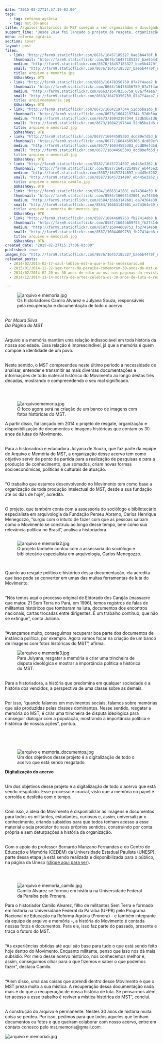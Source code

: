 ```yaml
---
date: "2015-02-27T14:57:19-03:00"
tags:
  - tag: reforma-agrária
  - tag: mst-30-anos
title: Arquivos históricos do MST começam a ser organizados e divulgados para consulta
support_line: "Desde 2014 foi lançado o projeto de resgate, organização e disponibilização de documentos e imagens históricas que contam os 30 anos de luta do Movimento."
menu: reforma agrária
section: cover
layout: post
files:
  - link: "http://farm9.staticflickr.com/8676/16457185327_bae5b4470f_b.jpg"
    thumbnail: "http://farm9.staticflickr.com/8676/16457185327_bae5b4470f_t.jpg"
    medium: "http://farm9.staticflickr.com/8676/16457185327_bae5b4470f_z.jpg"
    small: "http://farm9.staticflickr.com/8676/16457185327_bae5b4470f_n.jpg"
    title: arquivo e memoria.jpg
    $$hashKey: 0T5
  - link: "http://farm9.staticflickr.com/8663/16478356759_07a7f4aea7_b.jpg"
    thumbnail: "http://farm9.staticflickr.com/8663/16478356759_07a7f4aea7_t.jpg"
    medium: "http://farm9.staticflickr.com/8663/16478356759_07a7f4aea7_z.jpg"
    small: "http://farm9.staticflickr.com/8663/16478356759_07a7f4aea7_n.jpg"
    title: arquivoememoria.jpg
    $$hashKey: 0T8
  - link: "http://farm9.staticflickr.com/8673/16042197344_52db5ba1d6_b.jpg"
    thumbnail: "http://farm9.staticflickr.com/8673/16042197344_52db5ba1d6_t.jpg"
    medium: "http://farm9.staticflickr.com/8673/16042197344_52db5ba1d6_z.jpg"
    small: "http://farm9.staticflickr.com/8673/16042197344_52db5ba1d6_n.jpg"
    title: arquivo e memoria2.jpg
    $$hashKey: 0TB
  - link: "http://farm9.staticflickr.com/8677/16044585303_dcd89efd5d_b.jpg"
    thumbnail: "http://farm9.staticflickr.com/8677/16044585303_dcd89efd5d_t.jpg"
    medium: "http://farm9.staticflickr.com/8677/16044585303_dcd89efd5d_z.jpg"
    small: "http://farm9.staticflickr.com/8677/16044585303_dcd89efd5d_n.jpg"
    title: arquivo e memoria3.jpg
    $$hashKey: 0TE
  - link: "http://farm9.staticflickr.com/8587/16457214897_eb445e3262_b.jpg"
    thumbnail: "http://farm9.staticflickr.com/8587/16457214897_eb445e3262_t.jpg"
    medium: "http://farm9.staticflickr.com/8587/16457214897_eb445e3262_z.jpg"
    small: "http://farm9.staticflickr.com/8587/16457214897_eb445e3262_n.jpg"
    title: arquivo e memoria_camilo.jpg
    $$hashKey: 0TH
  - link: "http://farm9.staticflickr.com/8584/16663142601_ea74364e39_b.jpg"
    thumbnail: "http://farm9.staticflickr.com/8584/16663142601_ea74364e39_t.jpg"
    medium: "http://farm9.staticflickr.com/8584/16663142601_ea74364e39_z.jpg"
    small: "http://farm9.staticflickr.com/8584/16663142601_ea74364e39_n.jpg"
    title: arquivo e memoria_documentos.jpg
    $$hashKey: 0TK
  - link: "http://farm9.staticflickr.com/8587/16044609753_fb27414eb8_b.jpg"
    thumbnail: "http://farm9.staticflickr.com/8587/16044609753_fb27414eb8_t.jpg"
    medium: "http://farm9.staticflickr.com/8587/16044609753_fb27414eb8_z.jpg"
    small: "http://farm9.staticflickr.com/8587/16044609753_fb27414eb8_n.jpg"
    title: arquivo e memoria5.jpg
    $$hashKey: 0TN
created_date: "2015-02-27T15:17:06-03:00"
published: true
images_hd: "http://farm9.staticflickr.com/8676/16457185327_bae5b4470f_n.jpg"
releated_posts:
  - 2014/02/2014-02-17-saul-leblon-mst-o-que-o-faz-necessario.md
  - 2015/01/2014-12-22-sem-terra-da-paraiba-comemoram-30-anos-do-mst-e-25-no-estado.md
  - 2014/02/2014-02-20-os-30-anos-de-odio-ao-mst-nas-paginas-da-revista-veja.md
  - 2014/12/2014-11-14-mostra-de-artes-celebra-os-30-anos-de-luta-e-resistencia-sem-terra.md

---
```

<figure class="image"><img alt="arquivo e memoria.jpg" src="http://farm9.staticflickr.com/8676/16457185327_bae5b4470f_b.jpg" />
<figcaption>Os historiadores Camilo Alvarez e Julyana Souza, respons&aacute;veis pela recupera&ccedil;&atilde;o e documenta&ccedil;&atilde;o de todo o acervo.</figcaption>
</figure>

<p><br />
<em>Por Maura Silva<br />
Da P&aacute;gina do MST</em></p>

<p><br />
Arquivo e a mem&oacute;ria mant&ecirc;m uma rela&ccedil;&atilde;o indissoci&aacute;vel em toda hist&oacute;ria da nossa sociedade. Essa rela&ccedil;&atilde;o &eacute; imprescind&iacute;vel, j&aacute; que a mem&oacute;ria &eacute; quem comp&otilde;e a identidade de um povo.</p>

<p><br />
Neste sentido, o MST compreendeu neste &uacute;ltimo per&iacute;odo a necessidade de analisar, entender e transmitir as mais diversas documenta&ccedil;&otilde;es e informa&ccedil;&otilde;es de todo material hist&oacute;rico do Movimento ao longo destas tr&ecirc;s d&eacute;cadas, mostrando e compreendendo o seu real significado.</p>

<p>&nbsp;</p>

<figure class="image" style="float:right"><img alt="arquivoememoria.jpg" src="http://farm9.staticflickr.com/8663/16478356759_07a7f4aea7_b.jpg" />
<figcaption>O foco agora ser&aacute; na cria&ccedil;&atilde;o de um banco de imagens com fotos hist&oacute;ricas do MST.</figcaption>
</figure>

<p>A partir disso, foi lan&ccedil;ado em 2014 o projeto de resgate, organiza&ccedil;&atilde;o e disponibiliza&ccedil;&atilde;o de documentos e imagens hist&oacute;ricas que contam os 30 anos de lutas do Movimento.</p>

<p><br />
Para a historiadora e educadora Julyana de Souza, que faz parte da equipe de Arquivo e Mem&oacute;ria do MST, a organiza&ccedil;&atilde;o desse acervo tem como objetivo servir de ponto de partida para a realiza&ccedil;&atilde;o de pesquisas e para a produ&ccedil;&atilde;o de conhecimento, que somados, criam novas formas socioecon&ocirc;micas, pol&iacute;ticas e culturais de atua&ccedil;&atilde;o.</p>

<p><br />
&ldquo;O trabalho que estamos desenvolvendo no Movimento tem como base a organiza&ccedil;&atilde;o de toda produ&ccedil;&atilde;o intelectual do MST, desde a sua funda&ccedil;&atilde;o at&eacute; os dias de hoje&rdquo;, acredita.</p>

<p><br />
O projeto, que tamb&eacute;m conta com a assessoria do soci&oacute;logo e bibliotec&aacute;rio especialista em arquivologia da Funda&ccedil;&atilde;o Perseu Abramo, Carlos Henrique Menegozzo, &ldquo;surgiu com o intuito de fazer com que as pessoas saibam como o Movimento se construiu ao longo desse tempo, bem como sua relev&acirc;ncia pol&iacute;tica no Brasil&rdquo;, analisa a historiadora.</p>

<figure class="image" style="float:left"><img alt="arquivo e memoria2.jpg" src="http://farm9.staticflickr.com/8673/16042197344_52db5ba1d6_b.jpg" />
<figcaption>O projeto tamb&eacute;m contou com a assessoria do soci&oacute;logo e bibliotec&aacute;rio especialista em arquivologia, Carlos Menegozzo.</figcaption>
</figure>

<p>&nbsp;</p>

<p>Quanto ao resgate pol&iacute;tico e hist&oacute;rico dessa documenta&ccedil;&atilde;o, ela acredita que isso pode se converter em umas das muitas ferramentas de luta do Movimento.</p>

<p><br />
&ldquo;N&oacute;s temos aqui o processo original de Eldorado dos Caraj&aacute;s (massacre que matou 21 Sem Terra no Par&aacute;, em 1996), temos registros de falas de militantes hist&oacute;ricos que tombaram na luta, documentos dos encontros nacionais, cartas trocadas entre dirigentes. &Eacute; um trabalho cont&iacute;nuo, que n&atilde;o se extingue&rdquo;, conta Juliana.</p>

<p><br />
&ldquo;Avan&ccedil;amos muito, conseguimos recuperar boa parte dos documentos de inst&acirc;ncia pol&iacute;tica, por exemplo. Agora vamos focar na cria&ccedil;&atilde;o de um banco de imagens com fotos hist&oacute;ricas do MST&rdquo;, afirma.</p>

<figure class="image"><img alt="arquivo e memoria3.jpg" src="http://farm9.staticflickr.com/8677/16044585303_dcd89efd5d_b.jpg" />
<figcaption>Para Julyana, resgatar a mem&oacute;ria &eacute; criar uma trincheira de disputa ideol&oacute;gica e mostrar a import&acirc;ncia pol&iacute;tica e hist&oacute;rica do MST.</figcaption>
</figure>

<p><br />
Para a historiadora, a hist&oacute;ria que predomina em qualquer sociedade &eacute; a hist&oacute;ria dos vencidos, a perspectiva de uma classe sobre as demais.</p>

<p><br />
Por isso, &ldquo;quando falamos em movimentos sociais, falamos sobre mem&oacute;rias que s&atilde;o produzidas pelas classes dominantes. Nesse sentido, resgatar a mem&oacute;ria do MST, &eacute; criar uma trincheira de disputa ideol&oacute;gica para conseguir dialogar com a popula&ccedil;&atilde;o, mostrando a import&acirc;ncia pol&iacute;tica e hist&oacute;rica de nossas a&ccedil;&otilde;es&rdquo;, pontua.</p>

<p><br />
&nbsp;</p>

<figure class="image" style="float:right"><img alt="arquivo e memoria_documentos.jpg" src="http://farm9.staticflickr.com/8584/16663142601_ea74364e39_b.jpg" />
<figcaption>Um dos objetivos desse projeto &eacute; a digitaliza&ccedil;&atilde;o de todo o acervo que est&aacute; sendo resgatado.</figcaption>
</figure>

<p><strong>Digitaliza&ccedil;&atilde;o do acervo</strong></p>

<p><br />
Um dos objetivos desse projeto &eacute; a digitaliza&ccedil;&atilde;o de todo o acervo que est&aacute; sendo resgatado. Esse processo &eacute; crucial, visto que a mem&oacute;ria no papel &eacute; corro&iacute;da e desfeita com o tempo.</p>

<p><br />
Com isso, a ideia do Movimento &eacute; disponibilizar as imagens e documentos para todos os militantes, estudantes, curiosos e, assim, universalizar o conhecimento, criando subs&iacute;dios para que todos tenham acesso a esse material e seja produtor de seus pr&oacute;prios sentidos, construindo por conta pr&oacute;pria e sem deturpa&ccedil;&otilde;es a hist&oacute;ria da organiza&ccedil;&atilde;o.</p>

<p><br />
Com o apoio do professor Bernardo Manzano Fernandes e do Centro de Educa&ccedil;&atilde;o e Mem&oacute;ria (CEDEM) da Universidade Estadual Paulista (UNESP), parte dessa etapa j&aacute; est&aacute; sendo realizada e disponibilizada para o p&uacute;blico, na p&aacute;gina da Unesp (<a href="http://www1.cedem.unesp.br/acervos/acervo_mst.htm" target="_blank">clique aqui para ver</a>).</p>

<p>&nbsp;</p>

<figure class="image" style="float:left"><img alt="arquivo e memoria_camilo.jpg" src="http://farm9.staticflickr.com/8587/16457214897_eb445e3262_b.jpg" />
<figcaption>Camilo Alvarez se formou em hist&oacute;ria na Universidade Federal da Para&iacute;ba pelo Pronera.</figcaption>
</figure>

<p>Para o historiador Camilo Alvarez, filho de militantes Sem Terra e formado em hist&oacute;ria na Universidade Federal da Para&iacute;ba (UFPB) pelo Programa Nacional de Educa&ccedil;&atilde;o na Reforma Agr&aacute;ria (Pronera) - e tamb&eacute;m integrante da equipe de arquivo e mem&oacute;ria -, a hist&oacute;ria do Movimento &eacute; contada nessas fotos e documentos. Para ele, isso faz parte do passado, presente e tra&ccedil;a o futuro do MST.</p>

<p><br />
&ldquo;As experi&ecirc;ncias obtidas at&eacute; aqui s&atilde;o base para tudo o que est&aacute; sendo feito hoje dentro do Movimento. Enquanto militante, penso que isso nos d&aacute; mais subs&iacute;dio. Por meio desse acervo hist&oacute;rico, nos conhecemos melhor e, assim, conseguimos olhar para o que fizemos e saber o que podemos fazer&rdquo;, destaca Camilo.</p>

<p><br />
&ldquo;Al&eacute;m disso, uma das coisas que aprendi dentro desse Movimento &eacute; que o MST preza muito a sua m&iacute;stica. A recupera&ccedil;&atilde;o dessa documenta&ccedil;&atilde;o nada mais &eacute; do que a recupera&ccedil;&atilde;o de nossa hist&oacute;ria de luta. Se pensarmos al&eacute;m, ter acesso a esse trabalho &eacute; reviver a m&iacute;stica hist&oacute;rica do MST&rdquo;, conclui.</p>

<p><br />
A constru&ccedil;&atilde;o do arquivo &eacute; permanente. Nestes 30 anos de hist&oacute;ria muita coisa se perdeu. Por isso, pedimos para que todos aqueles que tenham documentos ou fotos e que queiram colaborar com nosso acervo, entre em contato conosco pelo mst.memoria@gmail.com.</p>

<p><img alt="arquivo e memoria5.jpg" src="http://farm9.staticflickr.com/8587/16044609753_fb27414eb8_b.jpg" /></p>

